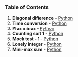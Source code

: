 ### Table of Contents
1. __Diagonal difference__ - [Python](Diagonal%20Difference.py)
1. __Time conversion__ - [Python](Time%20Conversion.py)
1. __Plus minus__ - [Python](Plus%20Minus.py)
1. __Counting sort 1__ - [Python](Counting%20Sort%201.py)
1. __Mock test - 1__ - [Python](Mock%20Test%20-%201.py)
1. __Lonely integer__ - [Python](Lonely%20Integer.py)
1. __Mini-max sum__ - [Python](Mini-Max%20Sum.py)
